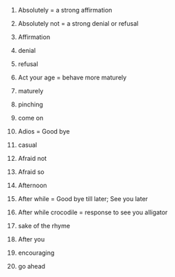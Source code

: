 1. Absolutely = a strong affirmation 

2. Absolutely not = a strong denial or refusal

3. Affirmation

4. denial

5. refusal 

6. Act your age = behave more maturely 

7. maturely

8. pinching 

9. come on

10. Adios = Good bye 

11. casual 

12. Afraid not

13. Afraid so

14. Afternoon 

15. After while = Good bye till later; See you later

16. After while crocodile = response to see you alligator 

17. sake of the rhyme 

18. After you

19. encouraging 

20. go ahead 
